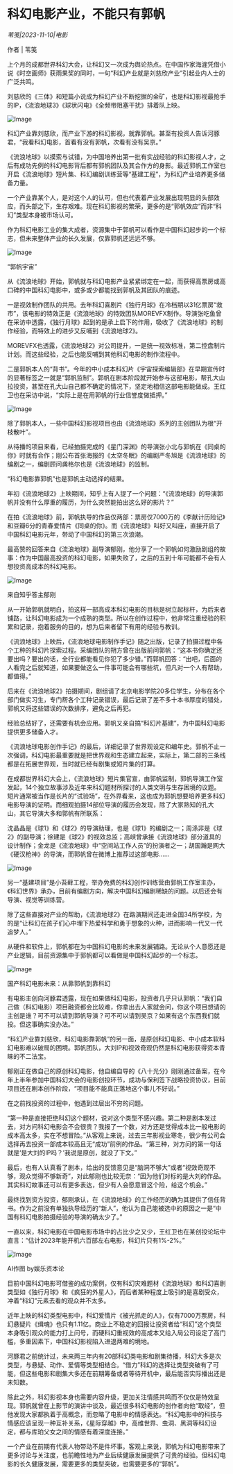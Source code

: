 # 科幻电影产业，不能只有郭帆

*苇笺|2023-11-10|电影*

作者 | 苇笺

上个月的成都世界科幻大会，让科幻又一次成为舆论热点。在中国作家海漄凭借小说《时空画师》获雨果奖的同时，一句“科幻产业就是刘慈欣产业”引起业内人士的广泛共鸣。

刘慈欣的《三体》和短篇小说成为科幻产业不断挖掘的金矿，也是科幻影视最抢手的IP，《流浪地球3》《球状闪电》《全频带阻塞干扰》排着队上映。

![Image](https://p3-sign.toutiaoimg.com/tos-cn-i-axegupay5k/d3795ccf1e7148b39c89f6de45425d18~noop.image?_iz=58558&from=article.pc_detail&lk3s=953192f4&x-expires=1700197856&x-signature=%2FnKDcUlr9E%2FemEDTOJwTaQJ6iC4%3D)

科幻产业靠刘慈欣，而产业下游的科幻影视，就靠郭帆。甚至有投资人告诉河豚君，“我看科幻电影，首看有没有郭帆，次看有没有吴京。”

《流浪地球》以摸索与试错，为中国培养出第一批有实战经验的科幻影视人才，之后有成功先例的科幻电影背后都有郭帆团队及其合作方的身影。最近郭帆工作室也开启《流浪地球》短片集、科幻编剧训练营等“基建工程”，为科幻产业培养更多储备力量。

一个产业靠某个人，是对这个人的认可，但也代表着产业发展出现明显的头部效应，而头部之下，生存艰难。现在科幻影视的繁荣，更多的是“郭帆效应”而非“科幻”类型本身被市场认可。

作为科幻电影工业的集大成者，资源集中于郭帆可以看作是中国科幻起步的一个标志，但未来整体产业的长久发展，仅靠郭帆还远远不够。

![Image](https://p3-sign.toutiaoimg.com/tos-cn-i-6w9my0ksvp/c1c0a55cb3c248dba6bd3732fc250cec~noop.image?_iz=58558&from=article.pc_detail&lk3s=953192f4&x-expires=1700197856&x-signature=OCmMzekBCkfmRMCwPwWn4CmY8%2BE%3D)

“郭帆宇宙”

从《流浪地球》开始，郭帆就与科幻电影产业紧紧绑定在一起，而获得高票房或高口碑的中国科幻电影中，或多或少都能找到郭帆及其团队的痕迹。

一是视效制作团队的共用。去年科幻喜剧片《独行月球》在冷档期以31亿票房“救市”，该电影的特效正是《流浪地球》的特效团队MOREVFX制作。导演张吃鱼曾在采访中透露，《独行月球》起到的是承上启下的作用，吸收了《流浪地球》的制作经验，而特效上的进步又反哺到《流浪地球2》。

MOREVFX也透露，《流浪地球2》对公司提升，一是统一视效标准，第二控盘制片计划。而这些经验，之后也能反哺到其他科幻电影的制作流程中。

二是郭帆本人的“背书”。今年的中小成本科幻片《宇宙探索编辑部》在早期宣传时的显著标签之一就是“郭帆监制”。郭帆在剧本阶段就开始参与这部电影，帮孔大山拉投资，甚至在孔大山自己都不确定的情况下，坚定地相信这部电影能做成。王红卫也在采访中说，“实际上是在用郭帆的行业信誉度做抵押。”

![Image](https://p3-sign.toutiaoimg.com/tos-cn-i-6w9my0ksvp/da95efc294ce40d5b53a32fd64e8b644~noop.image?_iz=58558&from=article.pc_detail&lk3s=953192f4&x-expires=1700197856&x-signature=xkm%2BFbA6Grrm5LsbY7l127BJtwQ%3D)

除了郭帆本人，一些中国科幻影视项目也由《流浪地球》系列的主创团队为根“开枝散叶”。

从待播的项目来看，已经拍摄完成的《星门深渊》的导演张小北与郭帆在《同桌的你》时就有合作；刚公布首张海报的《太空冬眠》的编剧严冬旭是《流浪地球》的编剧之一，编剧顾问龚格尔也是《流浪地球》的监制。

“科幻电影靠郭帆”也是郭帆主动选择的结果。

年初《流浪地球2》上映期间，知乎上有人提了一个问题：“《流浪地球》的导演郭帆并没有什么厚重的履历，为什么突然能拍出这么好的影片？”

在拍《流浪地球》前，郭帆执导的作品仅两部：票房仅7000万的《李献计历险记》和豆瓣6分的青春爱情片《同桌的你》。而《流浪地球》叫好又叫座，直接开启了中国科幻电影元年，带动了中国科幻的第三次浪潮。

最高赞的回答来自《流浪地球》副导演郁刚，他分享了一个郭帆如何激励剧组的故事：作为中国最高投资的科幻电影，如果失败了，之后的五到十年可能都不会有人想投资高成本的科幻电影。

![Image](https://p3-sign.toutiaoimg.com/tos-cn-i-6w9my0ksvp/36d2ec2c35a649abbe1a01d5fe12b007~noop.image?_iz=58558&from=article.pc_detail&lk3s=953192f4&x-expires=1700197856&x-signature=OP2X62nAy7NxAZiYs0g1NNY%2BX4Q%3D)

来自知乎答主郁刚

从一开始郭帆就明白，拍这样一部高成本科幻电影的目标是树立起标杆，为后来者铺路，让科幻电影成为一个成熟的类型。所以在创作过程中，他非常注重经验的积累和记录，抱着服务的目的，想为后来者留下有用的经验与教训。

《流浪地球》上映后，《流浪地球电影制作手记》随之出版，记录了拍摄过程中各个工种的科幻片探索过程。采编团队的朔方曾在出版前问郭帆：“这本书你确定还要出吗？要出的话，全行业都能看见你犯了多少错。”而郭帆回答：“出吧，后面的人看完之后就知道，如果要做这么一件事可能会有哪些坑，但凡对一个人有帮助，都值得。”

后来在《流浪地球2》拍摄期间，剧组请了北京电影学院20多位学生，分布在各个部门做实习生，专门帮各个工种记录错误，最后记录了差不多十本书厚度的错处，郭帆又将这些错误的次数排序，避免之后再犯。

经验总结好了，还需要有机会应用。郭帆又亲自搞“科幻片基建”，为中国科幻电影提供更多储备人才。

《流浪地球电影创作手记》的最后，详细记录了世界观设定和编年史。郭帆不止一次强调，科幻电影最重要就是把世界观和生态建立起来，实际上，第二部的三条线都是在拓展世界观，当时就已经有剧集或短片集的打算。

在成都世界科幻大会上，《流浪地球》短片集官宣，由郭帆监制，郭帆导演工作室发起，14个独立故事涉及近年来科幻题材所探讨的人类文明与生存困境的议题。短片通常被当作是长片的“试验场”，在外界看来，这也成为郭帆想要培养更多科幻电影导演的证明。而细观拍摄14部位导演的履历会发现，除了大家熟知的孔大山，其它导演大多和郭帆有所联系：

沈晶晶是《球1》和《球2》的导演助理，也是《球1》的编剧之一；周涤非是《球2》的副导演；徐建是《球2》的视效总监；高峡曾承接《流浪地球》部分道具的设计制作；金龙是《流浪地球》中“空间站工作人员”的扮演者之一；胡国瀚是网大《硬汉枪神》的导演，而郭帆曾在微博上推荐过这部电影......

![Image](https://p3-sign.toutiaoimg.com/tos-cn-i-6w9my0ksvp/95e42cbeff694f0e9e118703d72e7157~noop.image?_iz=58558&from=article.pc_detail&lk3s=953192f4&x-expires=1700197856&x-signature=id9N5mYd7E4FjRScnvjqxYT8xgA%3D)

另一“基建项目”是小苔藓工程，举办免费的科幻创作训练营由郭帆工作室主办，《科幻世界》承办，目前有编剧方向，解决中国科幻编剧稀缺的问题。以后还会有导演、视觉等训练营。

除了这些直接对产业的帮助，《流浪地球2》在路演期间还走进全国34所学校，为的是“让科幻在孩子们心中埋下热爱科学和勇于想象的火种，进而影响一代又一代追梦人。”

从硬件和软件上，郭帆都在为中国科幻电影的未来发展铺路。无论从个人意愿还是产业逻辑，目前资源集中于郭帆都可以看做是中国科幻起步的一个标志。

![Image](https://p3-sign.toutiaoimg.com/tos-cn-i-6w9my0ksvp/4e26bda35819467b80276f51ade344e7~noop.image?_iz=58558&from=article.pc_detail&lk3s=953192f4&x-expires=1700197856&x-signature=d8k4HvTjbfuddvHrygOWtbXJPts%3D)

国产科幻电影未来：从靠郭帆到靠科幻

有电影主创向河豚君透露，现在如果做科幻电影，投资者几乎只认郭帆：“我们自己做（科幻电影）项目融资都会比较难，你拿出去人家就会问，你这个项目想请的主创是谁？可不可以请到郭帆导演？可不可以请到吴京？如果有这个东西我们就投。但这事确实没办法。”

“科幻产业靠刘慈欣，科幻电影靠郭帆”的另一面，是原创科幻电影、中小成本软科幻电影难以破局的困境。郭帆团队，大刘IP和视效奇观仍然是科幻电影获得资本青睐的不二法宝。

郁刚正在做自己的原创科幻电影，他自编自导的《八十光分》刚刚通过备案，在今年上半年参加中国科幻大会的电影创投环节，成功与保利签下战略投资协议，目前项目还在剧本创作阶段，“项目能不能真正落地这个事儿不好说。”

在之前找投资的过程中，他遇到过层出不穷的问题。

“第一种是直接拒绝科幻这个题材，说对这个类型不感兴趣。第二种是剧本发过去，对方问科幻电影会不会很贵？我报了一个数，对方还是觉得成本比一般电影的成本高太多，实在不想冒险。”从客观上来说，过去三年影视业寒冬，很少有公司会选择再去投资一部成本较高且无“成功”前例的作品。“第三种，对方问的第一句话就是‘是大刘的IP吗？’我说是原创，就没了下文。”

最后，也有人认真看了剧本，给出的反馈意见是“脑洞不够大”或者“视效奇观不够，观众觉得不够新奇”，对此郁刚也比较无奈：“因为他们对标的是大刘的作品。其实科幻故事还可以有更多表达，但少有人会愿意冒这个险，给这个机会。”

最终找到资方投资，郁刚承认，在《流浪地球》的工作经历的确为其提供了信任背书。作为之前没有单独执导经历的“新人”，他认为自己能被选中的原因之一是“中国有科幻电影拍摄经验的导演的确太少了。”

一直以来，科幻电影在中国电影市场中的占比少之又少，王红卫也在某创投论坛中直言：“估计2023年能开机六百部左右电影，科幻片只有1%-2%。”

![Image](https://p3-sign.toutiaoimg.com/tos-cn-i-6w9my0ksvp/40d44bb917ea445eb617d464ea565f6c~noop.image?_iz=58558&from=article.pc_detail&lk3s=953192f4&x-expires=1700197856&x-signature=pMTzxxbRpc%2F5pS%2FnlNRQV74VG9Y%3D)

AI作图 by娱乐资本论

目前中国科幻电影可借鉴的成功案例，仅有科幻灾难题材《流浪地球》和科幻喜剧类型如《独行月球》和《疯狂的外星人》，而后者某种程度上吸引的是喜剧受众，冲着“科幻”元素去看的观众并不太多。

近年上映的科幻类型电影中，科幻爱情片《被光抓走的人》，仅有7000万票房，科幻悬疑片《缉魂》也只有1.11亿。商业上不稳定的回报让投资者给“科幻”这个类型本身吸引观众的能力打上问号，而硬科幻重视效的高成本又给入局公司设定了高门槛，多重因素下，中国科幻影视陷入进退两难的境地。

河豚君之前统计过，未来两三年内有20部科幻类电影和剧集待播，科幻大多是次类型，与悬疑、动作、爱情等类型相结合。“借力”科幻的选择让类型突破有了可能，但这些电影和剧集大多还在前期筹备或者等待开机中，最后能否实际播出还是未知数。

除此之外，科幻影视本身也需要内容升级，更加关注情感共鸣而不仅仅是特效呈现。郭帆就曾在上影节的演讲中谈及，最近很多科幻电影的创作者向他“取经”，但他发现大家都执着于高概念，而忽略了电影中的情感表达。“科幻电影中的科技与情感应该呈现一种互补关系，《星际穿越》中，高维世界、虫洞、黑洞等科幻设定，都与库珀父女之间的情感有着深度连接。”

一个产业在前期有代表人物带动不是件坏事。客观上来说，郭帆为科幻电影带来了更多讨论与关注度，也前瞻性地为产业后续健康发展提供了可贵的经验。但科幻电影的长久健康发展，需要更多的类型突破，也需要更多的“郭帆”。

